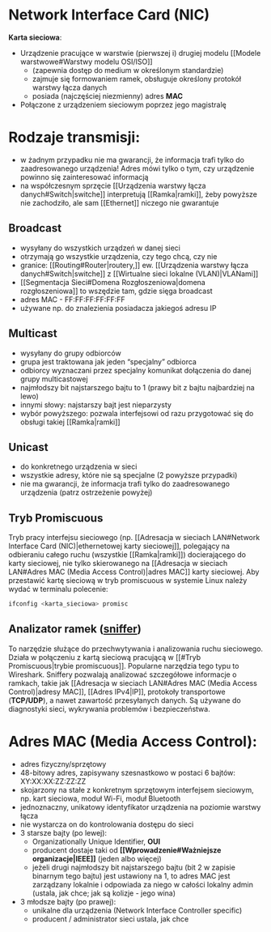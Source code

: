 # Network Interface Card (NIC)

**Karta sieciowa**:
- Urządzenie pracujące w warstwie (pierwszej i) drugiej modelu [[Modele warstwowe#Warstwy modelu OSI/ISO]]
	- (zapewnia dostęp do medium w określonym standardzie)
	- zajmuje się formowaniem ramek, obsługuje określony protokół warstwy łącza danych
	- posiada (najczęściej niezmienny) adres **MAC**
- Połączone z urządzeniem sieciowym poprzez jego magistralę
# Rodzaje transmisji:

- w żadnym przypadku nie ma gwarancji, że informacja trafi tylko do zaadresowanego urządzenia! Adres mówi tylko o tym, czy urządzenie powinno się zainteresować informacją
- na współczesnym sprzęcie [[Urządzenia warstwy łącza danych#Switch|switche]] interpretują [[Ramka|ramki]], żeby powyższe nie zachodziło, ale sam [[Ethernet]] niczego nie gwarantuje
## Broadcast

- wysyłany do wszystkich urządzeń w danej sieci
- otrzymają go wszystkie urządzenia, czy tego chcą, czy nie
- granice: [[Routing#Router|routery,]] ew. [[Urządzenia warstwy łącza danych#Switch|switche]] z [[Wirtualne sieci lokalne (VLAN)|VLANami]]
- [[Segmentacja Sieci#Domena Rozgłoszeniowa|domena rozgłoszeniowa]] to wszędzie tam, gdzie sięga broadcast
- adres MAC - FF:FF:FF:FF:FF:FF
- używane np. do znalezienia posiadacza jakiegoś adresu IP
## Multicast

- wysyłany do grupy odbiorców
- grupa jest traktowana jak jeden “specjalny” odbiorca
- odbiorcy wyznaczani przez specjalny komunikat dołączenia do danej grupy multicastowej
- najmłodszy bit najstarszego bajtu to 1 (prawy bit z bajtu najbardziej na lewo)
- innymi słowy: najstarszy bajt jest nieparzysty
- wybór powyższego: pozwala interfejsowi od razu przygotować się do obsługi takiej [[Ramka|ramki]]
## Unicast

- do konkretnego urządzenia w sieci
- wszystkie adresy, które nie są specjalne (2 powyższe przypadki)
- nie ma gwarancji, że informacja trafi tylko do zaadresowanego urządzenia (patrz ostrzeżenie powyżej)

## Tryb Promiscuous

Tryb pracy interfejsu sieciowego (np. [[Adresacja w sieciach LAN#Network Interface Card (NIC)|ethernetowej karty sieciowej]], polegający na odbieraniu całego ruchu (wszystkie [[Ramka|ramki]]) docierającego do karty sieciowej, nie tylko skierowanego na [[Adresacja w sieciach LAN#Adres MAC (Media Access Control)|adres MAC]] karty sieciowej. Aby przestawić kartę sieciową w tryb promiscuous w systemie Linux należy wydać w terminalu polecenie:

```bash
ifconfig <karta_sieciowa> promisc
```

## Analizator ramek ([sniffer](https://minecraft.fandom.com/wiki/Sniffer))

To narzędzie służące do przechwytywania i analizowania ruchu sieciowego. Działa w połączeniu z kartą sieciową pracującą w [[#Tryb Promiscuous|trybie promiscuous]]. Popularne narzędzia tego typu to Wireshark. Sniffery pozwalają analizować szczegółowe informacje o ramkach, takie jak [[Adresacja w sieciach LAN#Adres MAC (Media Access Control)|adresy MAC]], [[Adres IPv4|IP]], protokoły transportowe (**TCP/UDP**), a nawet zawartość przesyłanych danych. Są używane do diagnostyki sieci, wykrywania problemów i bezpieczeństwa.


# Adres MAC (Media Access Control):

- adres fizyczny/sprzętowy
- 48-bitowy adres, zapisywany szesnastkowo w postaci 6 bajtów: $\text{XY:XX:XX:ZZ:ZZ:ZZ}$
- skojarzony na stałe z konkretnym sprzętowym interfejsem sieciowym, np. kart sieciowa, moduł Wi-Fi, moduł Bluetooth
 - jednoznaczny, unikatowy identyfikator urządzenia na poziomie warstwy łącza
- nie wystarcza on do kontrolowania dostępu do sieci
- 3 starsze bajty (po lewej):
	- Organizationally Unique Identifier, **OUI**
	- producent dostaje taki od **[[Wprowadzenie#Ważniejsze organizacje|IEEE]]** (jeden albo więcej)
	- jeżeli drugi najmłodszy bit najstarszego bajtu (bit 2 w zapisie binarnym tego bajtu) jest ustawiony na 1, to adres MAC jest zarządzany lokalnie i odpowiada za niego w całości lokalny admin (ustala, jak chce; jak są kolizje - jego wina)
-  3 młodsze bajty (po prawej):
	- unikalne dla urządzenia (Network Interface Controller specific)
	- producent / administrator sieci ustala, jak chce